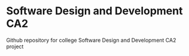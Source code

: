 # Software Design and Development CA2
Github repository for college Software Design and Development CA2 project

